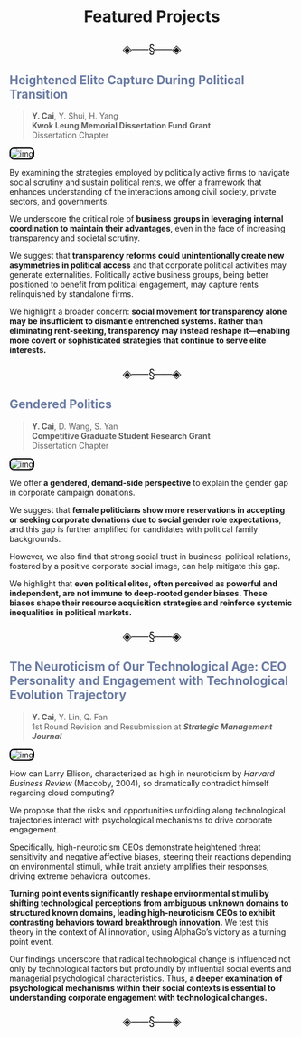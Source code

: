 # <p align="center">Featured Projects</p>

<p align="center" style="font-size:1.5em;">◈──§──◈</p>

## <font color=#6A7BA2>Heightened Elite Capture During Political Transition</font><br />

> **Y. Cai**, Y. Shui, H. Yang<br />**Kwok Leung Memorial Dissertation Fund Grant**<br />Dissertation Chapter

<img 
  src="https://caiyishu.github.io/picx-images-hosting/image.4qrl9sicgk.webp" 
  alt="img" 
  style="max-width:100%; height:auto; border: 2.4px solid #000; padding: 0px; border-radius: 8px;"
/>

By examining the strategies employed by politically active firms to navigate social scrutiny and sustain political rents, we offer a framework that enhances understanding of the interactions among civil society, private sectors, and governments.

We underscore the critical role of **business groups in leveraging internal coordination to maintain their advantages**, even in the face of increasing transparency and societal scrutiny.

We suggest that **transparency reforms could unintentionally create new asymmetries in political access** and that corporate political activities may generate externalities. Politically active business groups, being better positioned to benefit from political engagement, may capture rents relinquished by standalone firms.

We highlight a broader concern: **social movement for transparency alone may be insufficient to dismantle entrenched systems. Rather than eliminating rent-seeking, transparency may instead reshape it—enabling more covert or sophisticated strategies that continue to serve elite interests.**

<p align="center" style="font-size:1.5em;">◈──§──◈</p>

## <font color=#6A7BA2>Gendered Politics</font>

> **Y. Cai**, D. Wang, S. Yan<br />**Competitive Graduate Student Research Grant**<br />Dissertation Chapter

<img 
  src="https://caiyishu.github.io/picx-images-hosting/gender.1vyx496fi4.webp" 
  alt="img" 
  style="max-width:100%; height:auto; border: 2.4px solid #000; padding: 0px; border-radius: 8px;"
/>

We offer **a gendered, demand-side perspective** to explain the gender gap in corporate campaign donations.

We suggest that **female politicians show more reservations in accepting or seeking corporate donations due to social gender role expectations**, and this gap is further amplified for candidates with political family backgrounds.

However, we also find that strong social trust in business-political relations, fostered by a positive corporate social image, can help mitigate this gap.

We highlight that **even political elites, often perceived as powerful and independent, are not immune to deep-rooted gender biases. These biases shape their resource acquisition strategies and reinforce systemic inequalities in political markets.**

<p align="center" style="font-size:1.5em;">◈──§──◈</p>

## <font color=#6A7BA2>The Neuroticism of Our Technological Age: CEO Personality and Engagement with Technological Evolution Trajectory</font>

> **Y. Cai**, Y. Lin, Q. Fan<br />1st Round Revision and Resubmission at ***Strategic Management Journal***

<img 
  src="https://caiyishu.github.io/picx-images-hosting/Snipaste_2025-06-25_11-50-44.3nrvyxyznk.webp" 
  alt="img" 
  style="max-width:100%; height:auto; border: 2.4px solid #000; padding: 0px; border-radius: 8px;"
/>

How can Larry Ellison, characterized as high in neuroticism by *Harvard Business Review* (Maccoby, 2004), so dramatically contradict himself regarding cloud computing?

We propose that the risks and opportunities unfolding along technological trajectories interact with psychological mechanisms to drive corporate engagement.

Specifically, high-neuroticism CEOs demonstrate heightened threat sensitivity and negative affective biases, steering their reactions depending on environmental stimuli, while trait anxiety amplifies their responses, driving extreme behavioral outcomes.

**Turning point events significantly reshape environmental stimuli by shifting technological perceptions from ambiguous unknown domains to structured known domains, leading high-neuroticism CEOs to exhibit contrasting behaviors toward breakthrough innovation.** We test this theory in the context of AI innovation, using AlphaGo’s victory as a turning point event.

Our findings underscore that radical technological change is influenced not only by technological factors but profoundly by influential social events and managerial psychological characteristics. Thus, **a deeper examination of psychological mechanisms within their social contexts is essential to understanding corporate engagement with technological changes.**

<p align="center" style="font-size:1.5em;">◈──§──◈</p>

<div style="display:none">
<img 
  src="https://caiyishu.github.io/picx-images-hosting/RESEARCH-LANDSCAPE-MAP.7i0nmphg67.webp" 
  alt="img" 
  style="max-width:100%; height:auto; border: 0px solid #000; padding: 0px; border-radius: 8px;"
/>